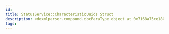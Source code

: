 ```yaml
---
id: 
title: StatusService::CharacteristicUuids Struct
description: <doxmlparser.compound.docParaType object at 0x7168a75ce180>
tags:
---
```

